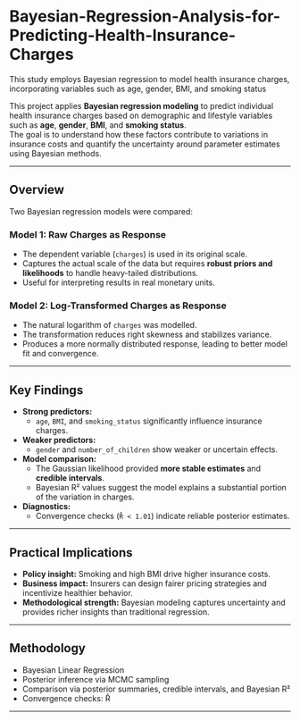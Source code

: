 # Bayesian-Regression-Analysis-for-Predicting-Health-Insurance-Charges
This study employs Bayesian regression to model health insurance charges, incorporating variables such as age, gender, BMI, and smoking status

This project applies **Bayesian regression modeling** to predict individual health insurance charges based on demographic and lifestyle variables such as **age**, **gender**, **BMI**, and **smoking status**.  
The goal is to understand how these factors contribute to variations in insurance costs and quantify the uncertainty around parameter estimates using Bayesian methods.

------------

## Overview

Two Bayesian regression models were compared:

### **Model 1: Raw Charges as Response**
- The dependent variable (`charges`) is used in its original scale.
- Captures the actual scale of the data but requires **robust priors and likelihoods** to handle heavy-tailed distributions.
- Useful for interpreting results in real monetary units.

### **Model 2: Log-Transformed Charges as Response**
- The natural logarithm of `charges` was modelled.
- The transformation reduces right skewness and stabilizes variance.
- Produces a more normally distributed response, leading to better model fit and convergence.

---

## Key Findings

- **Strong predictors:**  
  - `age`, `BMI`, and `smoking_status` significantly influence insurance charges.  
- **Weaker predictors:**  
  - `gender` and `number_of_children` show weaker or uncertain effects.
- **Model comparison:**  
  - The Gaussian likelihood provided **more stable estimates** and **credible intervals**.  
  - Bayesian R² values suggest the model explains a substantial portion of the variation in charges.
- **Diagnostics:**  
  - Convergence checks (`R̂ < 1.01`) indicate reliable posterior estimates.

---

## Practical Implications

- **Policy insight:** Smoking and high BMI drive higher insurance costs.  
- **Business impact:** Insurers can design fairer pricing strategies and incentivize healthier behavior.  
- **Methodological strength:** Bayesian modeling captures uncertainty and provides richer insights than traditional regression.

---

## Methodology

- Bayesian Linear Regression
- Posterior inference via MCMC sampling 
- Comparison via posterior summaries, credible intervals, and Bayesian R²
- Convergence checks: R̂

---

